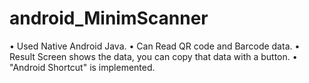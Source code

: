 # android_MinimScanner

• Used Native Android Java.
• Can Read QR code and Barcode data.
• Result Screen shows the data, you can copy that data with a button.
• "Android Shortcut" is implemented.